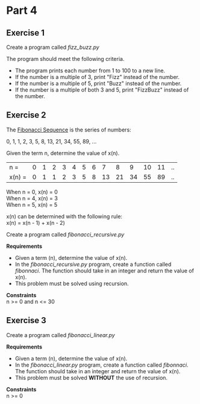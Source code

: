 # Part 4


## Exercise 1

Create a program called *fizz_buzz.py*

The program should meet the following criteria.

* The program prints each number from 1 to 100 to a new line.
* If the number is a multiple of 3, print "Fizz" instead of the number.
* If the number is a multiple of 5, print "Buzz" instead of the number.
* If the number is a multiple of both 3 and 5, print "FizzBuzz" instead of the number.


## Exercise 2

The [Fibonacci Sequence](https://www.mathsisfun.com/numbers/fibonacci-sequence.html) is the series of numbers:

0, 1, 1, 2, 3, 5, 8, 13, 21, 34, 55, 89, ...

Given the term n, determine the value of x(n).

|         |   |   |   |   |   |   |   |    |    |    |    |    |    |
| ------- | - | - | - | - | - | - | - | -- | -- | -- | -- | -- | -- |
| n =     | 0 | 1 | 2 | 3 | 4 | 5 | 6 | 7  | 8  | 9  | 10 | 11 | .. |
| x(n) =  | 0 | 1 | 1 | 2 | 3 | 5 | 8 | 13 | 21 | 34 | 55 | 89 | .. |

When n = 0, x(n) = 0  
When n = 4, x(n) = 3  
When n = 5, x(n) = 5  

x(n) can be determined with the following rule:  
x(n) = x(n - 1) + x(n - 2)

Create a program called *fibonacci_recursive.py*

**Requirements**

* Given a term (n), determine the value of x(n).
* In the *fibonacci_recursive.py* program, create a function called *fibonnaci*. The function should take in an integer and return the value of x(n).
* This problem must be solved using recursion. 

**Constraints**  
n >= 0 and n <= 30

## Exercise 3

Create a program called *fibonacci_linear.py*

**Requirements**

* Given a term (n), determine the value of x(n).
* In the *fibonacci_linear.py* program, create a function called *fibonnaci*. The function should take in an integer and return the value of x(n).
* This problem must be solved **WITHOUT** the use of recursion. 

**Constraints**  
n >= 0